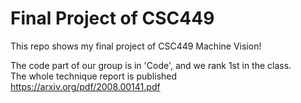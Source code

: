 # Final Project of CSC449
This repo shows my final project of CSC449 Machine Vision!  

The code part of our group is in 'Code', and we rank 1st in the class.  
The whole technique report is published https://arxiv.org/pdf/2008.00141.pdf  
